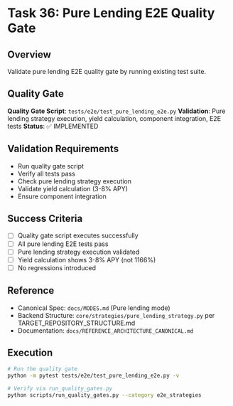 # Task 36: Pure Lending E2E Quality Gate

## Overview
Validate pure lending E2E quality gate by running existing test suite.

## Quality Gate
**Quality Gate Script**: `tests/e2e/test_pure_lending_e2e.py`
**Validation**: Pure lending strategy execution, yield calculation, component integration, E2E tests
**Status**: ✅ IMPLEMENTED

## Validation Requirements
- Run quality gate script
- Verify all tests pass
- Check pure lending strategy execution
- Validate yield calculation (3-8% APY)
- Ensure component integration

## Success Criteria
- [ ] Quality gate script executes successfully
- [ ] All pure lending E2E tests pass
- [ ] Pure lending strategy execution validated
- [ ] Yield calculation shows 3-8% APY (not 1166%)
- [ ] No regressions introduced

## Reference
- Canonical Spec: `docs/MODES.md` (Pure lending mode)
- Backend Structure: `core/strategies/pure_lending_strategy.py` per TARGET_REPOSITORY_STRUCTURE.md
- Documentation: `docs/REFERENCE_ARCHITECTURE_CANONICAL.md`

## Execution
```bash
# Run the quality gate
python -m pytest tests/e2e/test_pure_lending_e2e.py -v

# Verify via run_quality_gates.py
python scripts/run_quality_gates.py --category e2e_strategies
```
